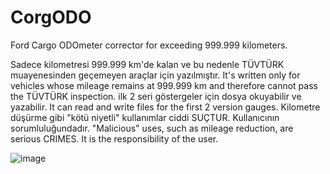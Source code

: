 # CorgODO
Ford Cargo ODOmeter corrector for exceeding 999.999 kilometers.

Sadece kilometresi 999.999 km'de kalan ve bu nedenle TÜVTÜRK muayenesinden geçemeyen araçlar için yazılmıştır. 
It's written only for vehicles whose mileage remains at 999.999 km and therefore cannot pass the TÜVTÜRK inspection.
ilk 2 seri göstergeler için dosya okuyabilir ve yazabilir.
It can read and write files for the first 2 version gauges.
Kilometre düşürme gibi "kötü niyetli" kullanımlar ciddi SUÇTUR. Kullanıcının sorumluluğundadır.
"Malicious" uses, such as mileage reduction, are serious CRIMES. It is the responsibility of the user.

![image](https://user-images.githubusercontent.com/16793603/210154136-d125909d-5ebb-4568-ad36-165b8f7ed68b.png)
